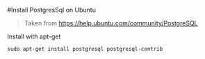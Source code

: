#Install PostgresSql on Ubuntu
>Taken from https://help.ubuntu.com/community/PostgreSQL

Install with apt-get	

	sudo apt-get install postgresql postgresql-contrib